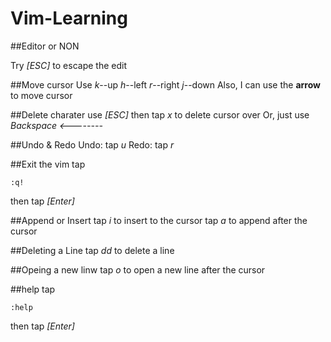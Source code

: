 # Vim-Learning

##Editor or NON

Try *[ESC]* to escape the edit

##Move cursor
Use *k*--up
    *h*--left
    *r*--right
    *j*--down
Also, I can use the **arrow** to move cursor

##Delete charater
use *[ESC]* then tap *x* to delete cursor over
Or, just use *Backspace*
             *<--------*

##Undo & Redo
Undo: tap *u*
Redo: tap *r*

##Exit the vim
tap
```
:q!
```
then tap *[Enter]*

##Append or Insert
tap *i* to insert to the cursor
tap *a* to append after the cursor

##Deleting a Line
tap *dd* to delete a line

##Opeing a new linw
tap *o* to open a new line after the cursor

##help
tap
```
:help
```
then tap *[Enter]*
